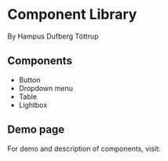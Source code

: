 # Component Library

By Hampus Dufberg Töttrup

## Components

-  Button
-  Dropdown menu
-  Table
-  Lightbox

## Demo page

For demo and description of components, visit:
